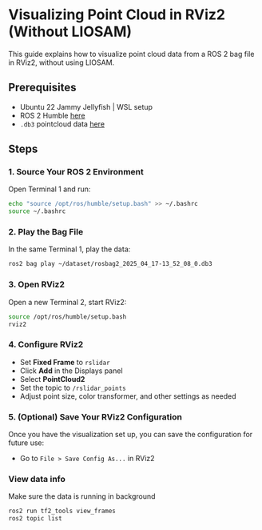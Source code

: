 # Visualizing Point Cloud in RViz2 (Without LIOSAM)

This guide explains how to visualize point cloud data from a ROS 2 bag file in RViz2, without using LIOSAM.

## Prerequisites
- Ubuntu 22 Jammy Jellyfish | WSL setup
- ROS 2 Humble [here](https://docs.ros.org/en/humble/Installation/Ubuntu-Install-Debs.html)
- `.db3` pointcloud data [here]()

## Steps

### 1. Source Your ROS 2 Environment
Open Terminal 1 and run:
```bash
echo "source /opt/ros/humble/setup.bash" >> ~/.bashrc
source ~/.bashrc
```

### 2. Play the Bag File
In the same Terminal 1, play the data:
```bash
ros2 bag play ~/dataset/rosbag2_2025_04_17-13_52_08_0.db3
```

### 3. Open RViz2
Open a new Terminal 2, start RViz2:
```bash
source /opt/ros/humble/setup.bash
rviz2
```

### 4. Configure RViz2
- Set **Fixed Frame** to `rslidar`
- Click **Add** in the Displays panel
- Select **PointCloud2**
- Set the topic to `/rslidar_points`
- Adjust point size, color transformer, and other settings as needed

### 5. (Optional) Save Your RViz2 Configuration
Once you have the visualization set up, you can save the configuration for future use:
- Go to `File > Save Config As...` in RViz2

### View data info
Make sure the data is running in background
```bash
ros2 run tf2_tools view_frames
ros2 topic list
```
